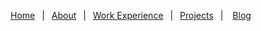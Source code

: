 [Home](./index)&ensp;
|&ensp;
[About](./about)&ensp;
|&ensp;
[Work Experience](./work-experience)&ensp;
|&ensp;
[Projects](./projects)&ensp;
| &ensp;
[Blog](./blog.html)